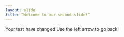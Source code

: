 ```yaml
---
layout: slide
title: “Welcome to our second slide!”
---
```

Your test have changed
Use the left arrow to go back!
